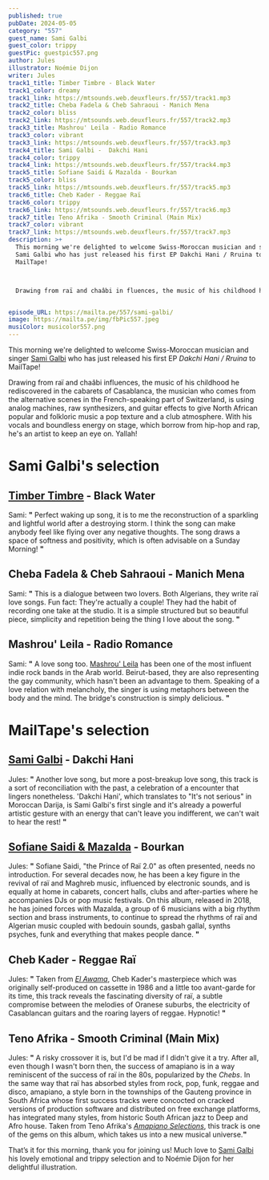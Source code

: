 ```yaml
---
published: true
pubDate: 2024-05-05
category: "557"
guest_name: Sami Galbi
guest_color: trippy
guestPic: guestpic557.png
author: Jules
illustrator: Noémie Dijon
writer: Jules
track1_title: Timber Timbre - Black Water
track1_color: dreamy
track1_link: https://mtsounds.web.deuxfleurs.fr/557/track1.mp3
track2_title: Cheba Fadela & Cheb Sahraoui - Manich Mena
track2_color: bliss
track2_link: https://mtsounds.web.deuxfleurs.fr/557/track2.mp3
track3_title: Mashrou' Leila - Radio Romance
track3_color: vibrant
track3_link: https://mtsounds.web.deuxfleurs.fr/557/track3.mp3
track4_title: Sami Galbi -  Dakchi Hani
track4_color: trippy
track4_link: https://mtsounds.web.deuxfleurs.fr/557/track4.mp3
track5_title: Sofiane Saidi & Mazalda - Bourkan
track5_color: bliss
track5_link: https://mtsounds.web.deuxfleurs.fr/557/track5.mp3
track6_title: Cheb Kader - Reggae Raï
track6_color: trippy
track6_link: https://mtsounds.web.deuxfleurs.fr/557/track6.mp3
track7_title: Teno Afrika - Smooth Criminal (Main Mix)
track7_color: vibrant
track7_link: https://mtsounds.web.deuxfleurs.fr/557/track7.mp3
description: >+
  This morning we're delighted to welcome Swiss-Moroccan musician and singer
  Sami Galbi who has just released his first EP Dakchi Hani / Rruina to
  MailTape!



  Drawing from raï and chaâbi in fluences, the music of his childhood he rediscovered in the cabarets of Casablanca, the Swiss-Moroccan musician is using analog machines, raw synthesizers, and guitar effects to give North African popular and folkloric music a pop texture and a club atmosphere. With his vocals and boundless energy on stage, which borrow from hip-hop and rap, he's an artist to keep an eye on! 


episode_URL: https://mailta.pe/557/sami-galbi/
image: https://mailta.pe/img/fbPic557.jpeg
musiColor: musicolor557.png
---
```

This morning we're delighted to welcome Swiss-Moroccan musician and singer [Sami Galbi](https://samigalbi.bandcamp.com/) who has just released his first EP <i>Dakchi Hani / Rruina</i> to MailTape!

Drawing from raï and chaâbi influences, the music of his childhood he rediscovered in the cabarets of Casablanca, the musician who comes from the alternative scenes in the French-speaking part of Switzerland, is using analog machines, raw synthesizers, and guitar effects to give North African popular and folkloric music a pop texture and a club atmosphere. With his vocals and boundless energy on stage, which borrow from hip-hop and rap, he's an artist to keep an eye on. Yallah!

# Sami Galbi's selection

## [Timber Timbre](https://timbertimbrefth.bandcamp.com/) - Black Water

Sami: **"** Perfect waking up song, it is to me the reconstruction of a sparkling and lightful world after a destroying storm. I think the song can make anybody feel like flying over any negative thoughts. The song draws a space of softness and positivity, which is often advisable on a Sunday Morning! **"** 

## Cheba Fadela & Cheb Sahraoui - Manich Mena

Sami: **"** This is a dialogue between two lovers. Both Algerians, they write raï love songs. Fun fact: They're actually a couple! They had the habit of recording one take at the studio. It is a simple structured but so beautiful piece, simplicity and repetition being the thing I love about the song. **"**

## Mashrou' Leila - Radio Romance

Sami: **"** A love song too. [Mashrou' Leila](https://www.instagram.com/mashrouleila/?hl=fr) has been one of the most influent indie rock bands in the Arab world. Beirut-based, they are also representing the gay community, which hasn't been an advantage to them. Speaking of a love relation with melancholy, the singer is using metaphors between the body and the mind. The bridge's construction is simply delicious. **"** 

# MailTape's selection

## [Sami Galbi](https://samigalbi.bandcamp.com/) - Dakchi Hani

Jules: **"** Another love song, but more a post-breakup love song, this track is a sort of reconciliation with the past, a celebration of a encounter that lingers nonetheless. 'Dakchi Hani', which translates to "It's not serious" in Moroccan Darija, is Sami Galbi's first single and it's already a powerful artistic gesture with an energy that can't leave you indifferent, we can't wait to hear the rest! **"** 

## [Sofiane Saidi & Mazalda](https://sofianesaidimazalda.bandcamp.com/album/el-ndjoum) - Bourkan

 Jules: **"** Sofiane Saidi, "the Prince of Raï 2.0" as often presented, needs no introduction. For several decades now, he has been a key figure in the revival of raï and Maghreb music, influenced by electronic sounds, and is equally at home in cabarets, concert halls, clubs and after-parties where he accompanies DJs or pop music festivals. On this album, released in 2018, he has joined forces with Mazalda, a group of 6 musicians with a big rhythm section and brass instruments, to continue to spread the rhythms of raï and Algerian music coupled with bedouin sounds, gasbah gallal, synths psyches, funk and everything that makes people dance. **"** 

## Cheb Kader - Reggae Raï

 Jules: **"** Taken from <i>[El Awama](https://elmir-records.bandcamp.com/album/el-awama)</i>, Cheb Kader's masterpiece which was originally self-produced on cassette in 1986 and a little too avant-garde for its time, this track reveals the fascinating diversity of raï, a subtle compromise between the melodies of Oranese suburbs, the electricity of Casablancan guitars and the roaring layers of reggae. Hypnotic! **"** 

## Teno Afrika - Smooth Criminal (Main Mix)

 Jules: **"** A risky crossover it is, but I'd be mad if I didn't give it a try. After all, even though I wasn't born then, the success of amapiano is in a way reminiscent of the success of raï in the 80s, popularized by the <i>Chebs</i>. In the same way that raï has absorbed styles from rock, pop, funk, reggae and disco, amapiano, a style born in the townships of the Gauteng province in South Africa whose first success tracks were concocted on cracked versions of production software and distributed on free exchange platforms, has integrated many styles, from historic South African jazz to Deep and Afro house. Taken from Teno Afrika's <i>[Amapiano Selections](https://tenoafrika.bandcamp.com/album/amapiano-selections)</i>, this track is one of the gems on this album, which takes us into a new musical universe.**"** 

That’s it for this morning, thank you for joining us! Much love to [Sami Galbi](https://samigalbi.bandcamp.com/) his lovely emotional and trippy selection and to Noémie Dijon for her delightful illustration.
